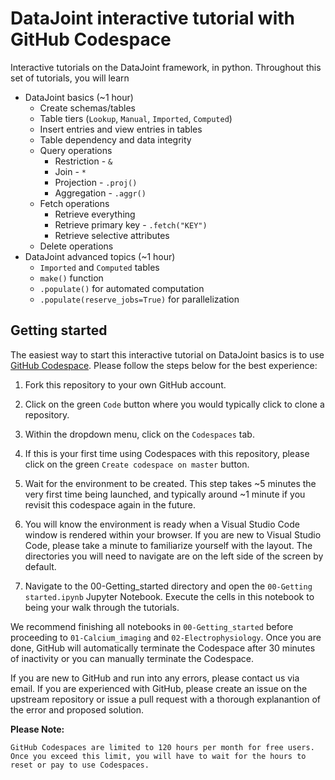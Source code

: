 # DataJoint interactive tutorial with GitHub Codespace

Interactive tutorials on the DataJoint framework, in python. Throughout this set of tutorials, you will learn

- DataJoint basics (~1 hour)
    - Create schemas/tables
    - Table tiers (`Lookup`, `Manual`, `Imported`, `Computed`)
    - Insert entries and view entries in tables
    - Table dependency and data integrity
    - Query operations
        - Restriction - `&`
        - Join - `*`
        - Projection - `.proj()`
        - Aggregation - `.aggr()`
    - Fetch operations
        - Retrieve everything
        - Retrieve primary key - `.fetch("KEY")`
        - Retrieve selective attributes
    - Delete operations
- DataJoint advanced topics (~1 hour)
    - `Imported` and `Computed` tables
    - `make()` function 
    - `.populate()` for automated computation
    - `.populate(reserve_jobs=True)` for parallelization


## Getting started

The easiest way to start this interactive tutorial on DataJoint basics is to use [GitHub Codespace](https://docs.github.com/en/codespaces/overview). Please follow the steps below for the best experience:

1. Fork this repository to your own GitHub account.

2. Click on the green `Code` button where you would typically click to clone a repository.

3. Within the dropdown menu, click on the `Codespaces` tab.

4. If this is your first time using Codespaces with this repository, please click on the green `Create codespace on master` button.

5. Wait for the environment to be created. This step takes ~5 minutes the very first time being launched, and typically around ~1 minute if you revisit this codespace again in the future. 

6. You will know the environment is ready when a Visual Studio Code window is rendered within your browser. If you are new to Visual Studio Code, please take a minute to familiarize yourself with the layout. The directories you will need to navigate are on the left side of the screen by default.

7. Navigate to the 00-Getting_started directory and open the `00-Getting started.ipynb` Jupyter Notebook. Execute the cells in this notebook to being your walk through the tutorials.

We recommend finishing all notebooks in `00-Getting_started` before proceeding to `01-Calcium_imaging` and `02-Electrophysiology`. Once you are done, GitHub will automatically terminate the Codespace after 30 minutes of inactivity or you can manually terminate the Codespace.

If you are new to GitHub and run into any errors, please contact us via email. If you are experienced with GitHub, please create an issue on the upstream repository or issue a pull request with a thorough explanantion of the error and proposed solution. 

**Please Note:** 

```GitHub Codespaces are limited to 120 hours per month for free users. Once you exceed this limit, you will have to wait for the hours to reset or pay to use Codespaces.```

